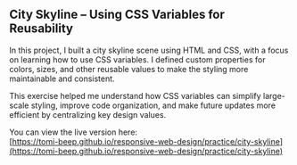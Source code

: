 ## City Skyline – Using CSS Variables for Reusability

In this project, I built a city skyline scene using HTML and CSS, with a focus on learning how to use CSS variables. I defined custom properties for colors, sizes, and other reusable values to make the styling more maintainable and consistent.

This exercise helped me understand how CSS variables can simplify large-scale styling, improve code organization, and make future updates more efficient by centralizing key design values.

You can view the live version here:  
[https://tomi-beep.github.io/responsive-web-design/practice/city-skyline](https://tomi-beep.github.io/responsive-web-design/practice/city-skyline)
